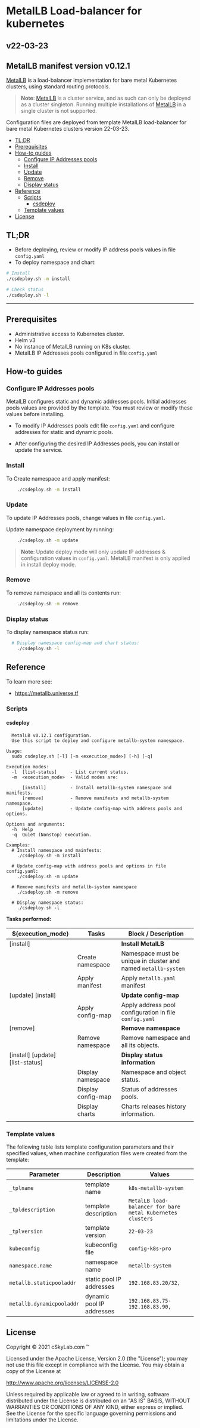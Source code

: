 # MetalLB Load-balancer for kubernetes<!-- omit in toc -->

## v22-03-23 <!-- omit in toc -->

## MetalLB manifest version v0.12.1 <!-- omit in toc -->

[MetalLB](https://metallb.universe.tf/) is a load-balancer implementation for bare metal Kubernetes clusters, using standard routing protocols.


> **Note**: [MetalLB](https://metallb.universe.tf/) is a cluster service, and as such can only be deployed as a cluster singleton. Running multiple installations of [MetalLB](https://metallb.universe.tf/) in a single cluster is not supported.

Configuration files are deployed from template MetalLB load-balancer for bare metal Kubernetes clusters version 22-03-23.

- [TL;DR](#tldr)
- [Prerequisites](#prerequisites)
- [How-to guides](#how-to-guides)
  - [Configure IP Addresses pools](#configure-ip-addresses-pools)
  - [Install](#install)
  - [Update](#update)
  - [Remove](#remove)
  - [Display status](#display-status)
- [Reference](#reference)
  - [Scripts](#scripts)
    - [csdeploy](#csdeploy)
  - [Template values](#template-values)
- [License](#license)

## TL;DR

- Before deploying, review or modify IP address pools values in file `config.yaml`
- To deploy namespace and chart:

```bash
# Install  
./csdeploy.sh -m install

# Check status
./csdeploy.sh -l
```

---

## Prerequisites

- Administrative access to Kubernetes cluster.
- Helm v3
- No instance of MetalLB running on K8s cluster.
- MetalLB IP Addresses pools configured in file `config.yaml`

## How-to guides

### Configure IP Addresses pools

MetalLB configures static and dynamic addresses pools. Initial addresses pools values are provided by the template. You must review or modify these values before installing.

- To modify IP Addresses pools edit file `config.yaml` and configure addresses for static and dynamic pools.

- After configuring the desired IP Addresses pools, you can install or update the service.

### Install

To Create namespace and apply manifest:

```bash
    ./csdeploy.sh -m install
```

### Update

To update IP Addresses pools, change values in file `config.yaml`.

Update namespace deployment by running:

```bash
    ./csdeploy.sh -m update
```

>**Note**: Update deploy mode will only update IP addresses & configuration values in `config.yaml`. MetalLB manifest is only applied in install deploy mode.

### Remove

To remove namespace and all its contents run:

```bash
    ./csdeploy.sh -m remove
```

### Display status

To display namespace status run:

```bash
  # Display namespace config-map and chart status:
    ./csdeploy.sh -l
```

## Reference

To learn more see:

- <https://metallb.universe.tf>

### Scripts

#### csdeploy

```console
  MetalLB v0.12.1 configuration.
  Use this script to deploy and configure metallb-system namespace.

Usage:
  sudo csdeploy.sh [-l] [-m <execution_mode>] [-h] [-q]

Execution modes:
  -l  [list-status]     - List current status.
  -m  <execution_mode>  - Valid modes are:

      [install]         - Install metallb-system namespace and manifests.
      [remove]          - Remove manifests and metallb-system namespace.
      [update]          - Update config-map with address pools and options.

Options and arguments:  
  -h  Help
  -q  Quiet (Nonstop) execution.

Examples:
  # Install namespace and mainfests:
    ./csdeploy.sh -m install

  # Update config-map with address pools and options in file config.yaml:
    ./csdeploy.sh -m update

  # Remove manifests and metallb-system namespace
    ./csdeploy.sh -m remove

  # Display namespace status:
    ./csdeploy.sh -l
```

**Tasks performed:**

| ${execution_mode}                | Tasks              | Block / Description                                            |
| -------------------------------- | ------------------ | -------------------------------------------------------------- |
| [install]                        |                    | **Install MetalLB**                                            |
|                                  | Create namespace   | Namespace must be unique in cluster and named `metallb-system` |
|                                  | Apply manifest     | Apply `metallb.yaml` manifest                                  |
| [update] [install]               |                    | **Update config-map**                                           |
|                                  | Apply config-map   | Apply address pool configuration in file `config.yaml`         |
| [remove]                         |                    | **Remove namespace**                                           |
|                                  | Remove namespace   | Remove namespace and all its objects.                          |
| [install] [update] [list-status] |                    | **Display status information**                                 |
|                                  | Display namespace  | Namespace and object status.                                   |
|                                  | Display config-map | Status of addresses pools.                                     |
|                                  | Display charts     | Charts releases history information.                           |
|                                  |                    |                                                                |

### Template values

The following table lists template configuration parameters and their specified values, when machine configuration files were created from the template:

| Parameter                 | Description               | Values                                                   |
| ------------------------- | ------------------------- | -------------------------------------------------------- |
| `_tplname`                | template name             | `k8s-metallb-system`                                        |
| `_tpldescription`         | template description      | `MetalLB load-balancer for bare metal Kubernetes clusters`                                 |
| `_tplversion`             | template version          | `22-03-23`                                     |
| `kubeconfig`              | kubeconfig file           | `config-k8s-pro`                                      |
| `namespace.name`          | namespace name            | `metallb-system`                                  |
| `metallb.staticpooladdr`  | static pool IP addresses  | `192.168.83.20/32, `  |
| `metallb.dynamicpooladdr` | dynamic pool IP addresses | `192.168.83.75-192.168.83.90, ` |

## License

Copyright © 2021 cSkyLab.com ™

Licensed under the Apache License, Version 2.0 (the "License");
you may not use this file except in compliance with the License.
You may obtain a copy of the License at

http://www.apache.org/licenses/LICENSE-2.0

Unless required by applicable law or agreed to in writing, software
distributed under the License is distributed on an "AS IS" BASIS,
WITHOUT WARRANTIES OR CONDITIONS OF ANY KIND, either express or implied.
See the License for the specific language governing permissions and
limitations under the License.
